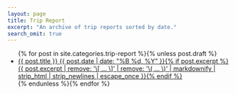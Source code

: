 ```yaml
---
layout: page
title: Trip Report
excerpt: "An archive of trip reports sorted by date."
search_omit: true
---
```


<ul class="post-list">
{% for post in site.categories.trip-report %}{% unless post.draft %}
  <li><article><a href="{{ site.url }}{{ post.url }}">{{ post.title }} <span class="entry-date"><time datetime="{{ post.date | date_to_xmlschema }}">{{ post.date | date: "%B %d, %Y" }}</time></span>{% if post.excerpt %} <span class="excerpt">{{ post.excerpt | remove: '\[ ... \]' | remove: '\( ... \)' | markdownify | strip_html | strip_newlines | escape_once }}</span>{% endif %}</a></article></li>
{% endunless %}{% endfor %}
</ul>
